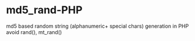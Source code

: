 md5_rand-PHP
============

md5 based random string (alphanumeric+ special chars) generation in PHP avoid rand(), mt_rand() 
